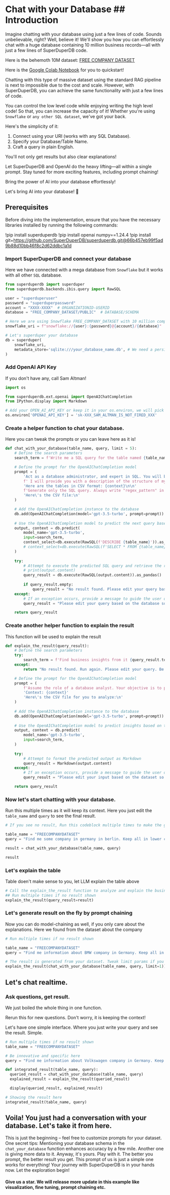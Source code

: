 # Chat with your Database ## Introduction

Imagine chatting with your database using just a few lines of code. Sounds unbelievable, right? Well, believe it! We'll show you how you can effortlessly chat with a huge database containing 10 million business records—all with just a few lines of SuperDuperDB code. 

Here is the behemoth 10M dataset: [FREE COMPANY DATASET](https://app.snowflake.com/marketplace/listing/GZSTZRRVYL2/people-data-labs-free-company-dataset)

Here is the [Google Colab Notebook](https://colab.research.google.com/drive/1YXzAuuQdqkWEQKchglxUuAMzNTKLu5rC#scrollTo=0Zf4Unc_fNBp) for you to quickstart!

Chatting with this type of massive dataset using the standard RAG pipeline is next to impossible due to the cost and scale. However, with SuperDuperDB, you can achieve the same functionality with just a few lines of code.

You can control the low level code while enjoying writing the high level code! So that, you can increase the capacity of it! Whether you're using `Snowflake` or `any other SQL dataset`, we've got your back.

Here's the simplicity of it:
1. Connect using your URI (works with any SQL Database).
2. Specify your Database/Table Name.
3. Craft a query in plain English.

You'll not only get results but also clear explanations!

Let SuperDuperDB and OpenAI do the heavy lifting—all within a single prompt. Stay tuned for more exciting features, including prompt chaining!

Bring the power of AI into your database effortlessly! 

Let's bring AI into your database! 🚀
## Prerequisites

Before diving into the implementation, ensure that you have the necessary libraries installed by running the following commands:

!pip install superduperdb
!pip install openai numpy==1.24.4
!pip install git+https://github.com/SuperDuperDB/superduperdb.git@66b457eb99f5ad9b88d10bb46f8c2d62ddbc1a1d

### Import SuperDuperDB and connect your database

Here we have connected with a mega database from `Snowflake` but it works with all other `SQL` database. 


```python
from superduperdb import superduper
from superduperdb.backends.ibis.query import RawSQL

user = "superduperuser"
password = "superduperpassword"
account = "XXXX-XXXX"  # ORGANIZATIONID-USERID
database = "FREE_COMPANY_DATASET/PUBLIC"  # DATABASE/SCHEMA 

# Here we are using Snowflake FREE_COMPANY_DATASET with 10 million company data
snowflake_uri = f"snowflake://{user}:{password}@{account}/{database}"

# Let's superduper your database
db = superduper(
    snowflake_uri,
    metadata_store='sqlite:///your_database_name.db', # We need a persistent metadata store to store important infos like job. It could be anything including your own database. Here we are using a SQLite database. You can use your same database as well. In that case you don't have to add metadata_store, we will use the same database as metadata store
)
```

### Add OpenAI API Key

If you don't have any, call Sam Altman!


```python
import os

from superduperdb.ext.openai import OpenAIChatCompletion
from IPython.display import Markdown

# Add your OPEN_AI_API_KEY or keep it in your os.environ, we will pick it up from environment
os.environ['OPENAI_API_KEY'] = 'sk-XXX_SAM_ALTMAN_IS_NOT_FIRED_XXX'
```

### Create a helper function to chat your database. 

Here you can tweak the prompts or you can leave here as it is!


```python
def chat_with_your_database(table_name, query, limit = 5):
    # Define the search parameters
    search_term = f'Write me a SQL query for the table named {table_name}. The query is: {query}'

    # Define the prompt for the OpenAIChatCompletion model
    prompt = (
        'Act as a database administrator, and expert in SQL. You will be helping me write complex SQL queries. I will explain you my needs, you will generate SQL queries against my database. The database is a Snowflake database, please take it into consideration when generating SQL.'
        f' I will provide you with a description of the structure of my tables. You must remember them and use them for generating SQL queries.\n'
        'Here are the tables in CSV format: {context}\n\n'
        f'Generate only the SQL query. Always write "regex_pattern" in every "WHERE" query. Integrate a "LIMIT {limit}" clause into the query. Exclude any text other than the SQL query itself. Do not include markdown "```" or "```sql" at the start or end.'
        'Here\'s the CSV file:\n'
    )

    # Add the OpenAIChatCompletion instance to the database
    db.add(OpenAIChatCompletion(model='gpt-3.5-turbo', prompt=prompt))
    
    # Use the OpenAIChatCompletion model to predict the next query based on the provided context
    output, context = db.predict(
        model_name='gpt-3.5-turbo',
        input=search_term,
        context_select=db.execute(RawSQL(f'DESCRIBE {table_name}')).as_pandas().to_csv()
        # context_select=db.execute(RawSQL(f'SELECT * FROM {table_name} LIMIT 10')).as_pandas().to_csv() # Use in case of some other SQL databases like Postgres where `DESCRIBE` is not supported.
    )
    
    try:
        # Attempt to execute the predicted SQL query and retrieve the result as a pandas DataFrame
        # print(output.content)
        query_result = db.execute(RawSQL(output.content)).as_pandas()
        
        if query_result.empty:
            query_result = "No result found. Please edit your query based on the database. Be specific. Like keep everything in lowercase. Use regex etc. Run the same thing multiple times. Always."
    except:
        # If an exception occurs, provide a message to guide the user on adjusting their query
        query_result = "Please edit your query based on the database so that we can find you a suitable result. Please check your table schema if you encounter issues. Run again, if necessary."

    return query_result
```

### Create another helper function to explain the result

This function will be used to explain the result


```python
def explain_the_result(query_result):
    # Define the search parameters
    try:
        search_term = f'Find business insights from it {query_result.to_csv()}'
    except:
        return "No result found. Run again. Please edit your query. Be specific. And always run again. LLM will catch the error and will show you perfect result in multiple attempts."

    # Define the prompt for the OpenAIChatCompletion model
    prompt = (
        f'Assume the role of a database analyst. Your objective is to provide accurate business insights based on the provided CSV content. Avoid reproducing the same CSV file or rewriting the SQL query. Conclude your response with a summary.\n'
        'Context: {context}'
        'Here\'s the CSV file for you to analyze:\n'
    )
    
    # Add the OpenAIChatCompletion instance to the database
    db.add(OpenAIChatCompletion(model='gpt-3.5-turbo', prompt=prompt))
    
    # Use the OpenAIChatCompletion model to predict insights based on the provided context
    output, context = db.predict(
        model_name='gpt-3.5-turbo',
        input=search_term,
    )
    
    try:
        # Attempt to format the predicted output as Markdown
        query_result = Markdown(output.content)
    except:
        # If an exception occurs, provide a message to guide the user on adjusting their input
        query_result = "Please edit your input based on the dataset so that we can find you a suitable output. Please check your data if you encounter issues."

    return query_result
```

### Now let's start chatting with your database. 

Run this multiple times as it will keep its context. Here you just edit the `table_name` and `query` to see the final result.


```python
# If you see no result, Run this codeblock multiple times to make the gpt-3.5-turbo work better and change your query as well. Idea: start with a simple query. Then make it gradually complex.

table_name = "FREECOMPANYDATASET"
query = "Find me some company in germany in berlin. Keep all in lower case."

result = chat_with_your_database(table_name, query)

result
```

### Let's explain the table

Table doen't make sense to you, let LLM explain the table above


```python
# Call the explain_the_result function to analyze and explain the business insights
## Run multiple times if no result shown
explain_the_result(query_result=result)
```

### Let's generate result on the fly by prompt chaining

Now you can do model-chaining as well, if you only care about the explanations. Here we found from the dataset about the company 


```python
# Run multiple times if no result shown

table_name = "FREECOMPANYDATASET"
query = "Find me information about BMW company in Germany. Keep all in lower case."

# The result is generated from your dataset. Tweak limit params if you want specific results.
explain_the_result(chat_with_your_database(table_name, query, limit=1))
```

## Let's chat realtime. 

### Ask questions, get result.

We just boiled the whole thing in one function.

Rerun this for new questions. Don't worry, it is keeping the context!

Let's have one simple interface. Where you just write your query and see the result. Simple.


```python
# Run multiple times if no result shown
table_name = "FREECOMPANYDATASET"

# Be innovative and specific here 
query = "Find me information about Volkswagen company in Germany. Keep all in lower case."

def integrated_result(table_name, query):
  queried_result = chat_with_your_database(table_name, query)
  explained_result = explain_the_result(queried_result)

  display(queried_result, explained_result)

# Showing the result here
integrated_result(table_name, query)
```

## Voila! You just had a conversation with your database. Let's take it from here.

This is just the beginning – feel free to customize prompts for your dataset. One secret tips: Mentioning your database schema in the `chat_your_database` function enhances accuracy by a few mile. Another one is giving more data to it. Anyway, it's yours. Play with it. The better you prompt, the better result you get. This prompt of us is just a simple one works for everything! Your journey with SuperDuperDB is in your hands now. Let the exploration begin!

#### Give us a star. We will release more update in this example like visualization, fine tuning, prompt chaining etc.
